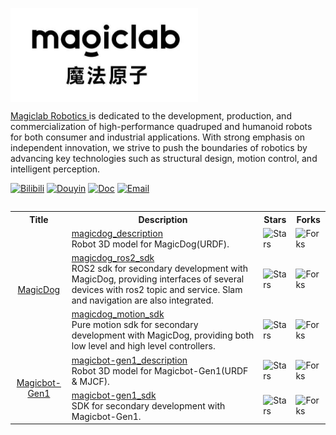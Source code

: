 <p align="center">
  <img src="magiclab.jpg" width="300" align="left"/>
</p>

<br clear="left"/>

<a href="https://www.magiclab.top/"> Magiclab Robotics </a> is dedicated to the development, production, and commercialization of high-performance quadruped and humanoid robots for both consumer and industrial applications. With strong emphasis on independent innovation, we strive to push the boundaries of robotics by advancing key technologies such as structural design, motion control, and intelligent perception.

[![Bilibili](https://img.shields.io/badge/-bilibili-ff69b4?style=flat&labelColor=ff69b4&logo=bilibili&logoColor=white)](https://space.bilibili.com/3493132123507310) 
[![Douyin](https://img.shields.io/badge/%E6%8A%96%E9%9F%B3-000000?style=flat&logo=tiktok&logoColor=white)](https://www.douyin.com/user/MS4wLjABAAAAm5awzW_rejZeCPrvLu9z2lcDt1jRJgzh_YamyaUSFko)
[![Doc](https://img.shields.io/badge/Doc-FFA500?style=flat&logo=rss&logoColor=white)](https://www.magiclab.top/opensource)
[![Email](https://img.shields.io/badge/-Email-c14438?style=flat&logo=Gmail&logoColor=white)](mailto:contact@magiclab.top)

<table><tbody>
<table class="table table-striped table-bordered table-vcenter"/>
    <tbody>
    <tr><th> Title </th> <th>Description</th> <th>Stars</th> <th>Forks</th></tr>
    <tr>
        <td colspan="1" rowspan="3" align="center" class="ai-notebooks-table-points ai-orange-link">
            <a href="https://www.magiclab.top/dog" target="_blank"> MagicDog </a>
        </td>
        <td><a href="https://github.com/MagiclabRobotics/magicdog_description" target="_blank"> magicdog_description </a> <br> Robot 3D model for MagicDog(URDF). </td>
        <td><img alt="Stars" src="https://img.shields.io/github/stars/MagiclabRobotics/magicdog_description?style=flat-square"/></td>
        <td><img alt="Forks" src="https://img.shields.io/github/forks/MagiclabRobotics/magicdog_description?style=flat-square"/></td>
    </tr>
    <tr>
        <td><a href="https://github.com/MagiclabRobotics/magicdog_ros2_sdk" target="_blank"> magicdog_ros2_sdk </a> <br> ROS2 sdk for secondary development with MagicDog, providing interfaces of several devices with ros2 topic and service. Slam and navigation are also integrated.</td>
        <td><img alt="Stars" src="https://img.shields.io/github/stars/MagiclabRobotics/magicdog_ros2_sdk?style=flat-square"/></td>
        <td><img alt="Forks" src="https://img.shields.io/github/forks/MagiclabRobotics/magicdog_ros2_sdk?style=flat-square"/></td>
    </tr>
    <tr>
        <td><a href="https://github.com/MagiclabRobotics/magicdog_motion_sdk" target="_blank"> magicdog_motion_sdk </a> <br> Pure motion sdk for secondary development with MagicDog, providing both low level and high level controllers. </td>
        <td><img alt="Stars" src="https://img.shields.io/github/stars/MagiclabRobotics/magicdog_motion_sdk?style=flat-square"/></td>
        <td><img alt="Forks" src="https://img.shields.io/github/forks/MagiclabRobotics/magicdog_motion_sdk?style=flat-square"/></td>
    </tr>
    <tr>
        <td colspan="1" rowspan="2" align="center" class="ai-notebooks-table-points ai-orange-link">
        <a href="https://www.magiclab.top/human" target="_blank"> Magicbot-Gen1 </a>
        </td>
        <td><a href="https://github.com/MagiclabRobotics/magicbot-gen1_description" target="_blank"> magicbot-gen1_description </a> <br> Robot 3D model for Magicbot-Gen1(URDF & MJCF). </td>
        <td><img alt="Stars" src="https://img.shields.io/github/stars/MagiclabRobotics/magicbot-gen1_description?style=flat-square"/></td>
        <td><img alt="Forks" src="https://img.shields.io/github/forks/MagiclabRobotics/magicbot-gen1_description?style=flat-square"/></td>
    </tr>
    <tr>
        <td><a href="https://github.com/MagiclabRobotics/magicbot-gen1_sdk" target="_blank"> magicbot-gen1_sdk </a> <br> SDK for secondary development with Magicbot-Gen1. </td>
        <td><img alt="Stars" src="https://img.shields.io/github/stars/MagiclabRobotics/magicbot-gen1_sdk?style=flat-square"/></td>
        <td><img alt="Forks" src="https://img.shields.io/github/forks/MagiclabRobotics/magicbot-gen1_sdk?style=flat-square"/></td>
    </tr>
    </tbody>
</table>
